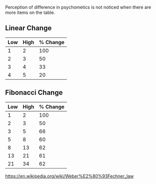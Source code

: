 Perception of difference in psychometics is not noticed when there are more items on the table.

## Linear Change
|Low|High|% Change|
|---|----|--------|
|1|2|100|
|2|3|50|
|3|4|33|
|4|5|20|


## Fibonacci Change

|Low|High|% Change|
|---|----|--------|
|1|2|100|
|2|3|50|
|3|5|66|
|5|8|60|
|8|13|62|
|13|21|61|
|21|34|62|

https://en.wikipedia.org/wiki/Weber%E2%80%93Fechner_law

